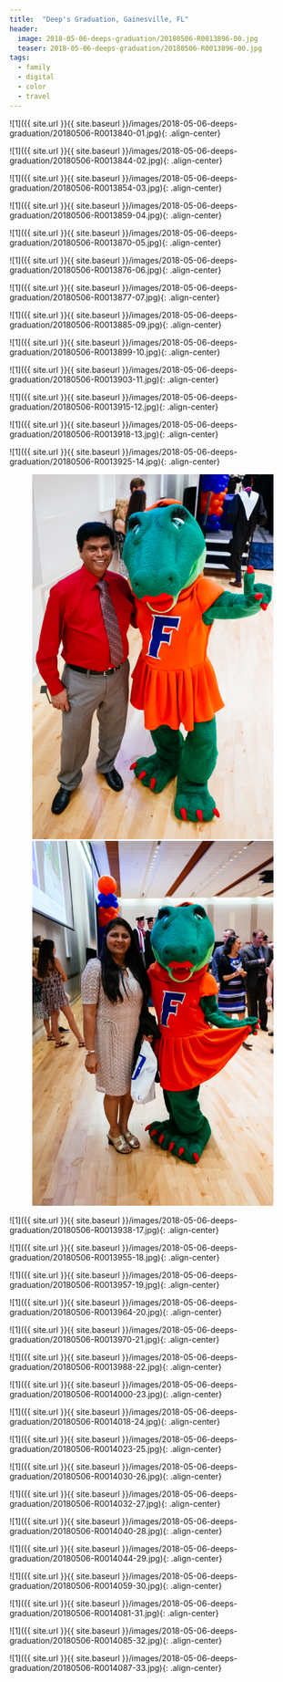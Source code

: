 ```yaml
---
title:  "Deep's Graduation, Gainesville, FL"
header:
  image: 2018-05-06-deeps-graduation/20180506-R0013896-00.jpg
  teaser: 2018-05-06-deeps-graduation/20180506-R0013896-00.jpg
tags: 
  - family
  - digital
  - color
  - travel
---
```


<p></p>
![1]({{ site.url }}{{ site.baseurl }}/images/2018-05-06-deeps-graduation/20180506-R0013840-01.jpg){: .align-center}
<figcaption> </figcaption>
<p></p>

<p></p>
![1]({{ site.url }}{{ site.baseurl }}/images/2018-05-06-deeps-graduation/20180506-R0013844-02.jpg){: .align-center}
<figcaption> </figcaption>
<p></p>

<p></p>
![1]({{ site.url }}{{ site.baseurl }}/images/2018-05-06-deeps-graduation/20180506-R0013854-03.jpg){: .align-center}
<figcaption> </figcaption>
<p></p>

<p></p>
![1]({{ site.url }}{{ site.baseurl }}/images/2018-05-06-deeps-graduation/20180506-R0013859-04.jpg){: .align-center}
<figcaption> </figcaption>
<p></p>

<p></p>
![1]({{ site.url }}{{ site.baseurl }}/images/2018-05-06-deeps-graduation/20180506-R0013870-05.jpg){: .align-center}
<figcaption> </figcaption>
<p></p>

<p></p>
![1]({{ site.url }}{{ site.baseurl }}/images/2018-05-06-deeps-graduation/20180506-R0013876-06.jpg){: .align-center}
<figcaption> </figcaption>
<p></p>

<p></p>
![1]({{ site.url }}{{ site.baseurl }}/images/2018-05-06-deeps-graduation/20180506-R0013877-07.jpg){: .align-center}
<figcaption> </figcaption>
<p></p>

<p></p>
![1]({{ site.url }}{{ site.baseurl }}/images/2018-05-06-deeps-graduation/20180506-R0013885-09.jpg){: .align-center}
<figcaption> </figcaption>
<p></p>

<p></p>
![1]({{ site.url }}{{ site.baseurl }}/images/2018-05-06-deeps-graduation/20180506-R0013899-10.jpg){: .align-center}
<figcaption> </figcaption>
<p></p>

<p></p>
![1]({{ site.url }}{{ site.baseurl }}/images/2018-05-06-deeps-graduation/20180506-R0013903-11.jpg){: .align-center}
<figcaption> </figcaption>
<p></p>

<p></p>
![1]({{ site.url }}{{ site.baseurl }}/images/2018-05-06-deeps-graduation/20180506-R0013915-12.jpg){: .align-center}
<figcaption> </figcaption>
<p></p>

<p></p>
![1]({{ site.url }}{{ site.baseurl }}/images/2018-05-06-deeps-graduation/20180506-R0013918-13.jpg){: .align-center}
<figcaption> </figcaption>
<p></p>

<p></p>
![1]({{ site.url }}{{ site.baseurl }}/images/2018-05-06-deeps-graduation/20180506-R0013925-14.jpg){: .align-center}
<figcaption> </figcaption>
<p></p>

<figure class="half">
<img src="/images/2018-05-06-deeps-graduation/20180506-R0013929-15.jpg">
<img src="/images/2018-05-06-deeps-graduation/20180506-R0013931-16.jpg">
</figure>

<p></p>
![1]({{ site.url }}{{ site.baseurl }}/images/2018-05-06-deeps-graduation/20180506-R0013938-17.jpg){: .align-center}
<figcaption> </figcaption>
<p></p>

<p></p>
![1]({{ site.url }}{{ site.baseurl }}/images/2018-05-06-deeps-graduation/20180506-R0013955-18.jpg){: .align-center}
<figcaption> </figcaption>
<p></p>

<p></p>
![1]({{ site.url }}{{ site.baseurl }}/images/2018-05-06-deeps-graduation/20180506-R0013957-19.jpg){: .align-center}
<figcaption> </figcaption>
<p></p>

<p></p>
![1]({{ site.url }}{{ site.baseurl }}/images/2018-05-06-deeps-graduation/20180506-R0013964-20.jpg){: .align-center}
<figcaption> </figcaption>
<p></p>

<p></p>
![1]({{ site.url }}{{ site.baseurl }}/images/2018-05-06-deeps-graduation/20180506-R0013970-21.jpg){: .align-center}
<figcaption> </figcaption>
<p></p>

<p></p>
![1]({{ site.url }}{{ site.baseurl }}/images/2018-05-06-deeps-graduation/20180506-R0013988-22.jpg){: .align-center}
<figcaption> </figcaption>
<p></p>

<p></p>
![1]({{ site.url }}{{ site.baseurl }}/images/2018-05-06-deeps-graduation/20180506-R0014000-23.jpg){: .align-center}
<figcaption> </figcaption>
<p></p>

<p></p>
![1]({{ site.url }}{{ site.baseurl }}/images/2018-05-06-deeps-graduation/20180506-R0014018-24.jpg){: .align-center}
<figcaption> </figcaption>
<p></p>

<p></p>
![1]({{ site.url }}{{ site.baseurl }}/images/2018-05-06-deeps-graduation/20180506-R0014023-25.jpg){: .align-center}
<figcaption> </figcaption>
<p></p>

<p></p>
![1]({{ site.url }}{{ site.baseurl }}/images/2018-05-06-deeps-graduation/20180506-R0014030-26.jpg){: .align-center}
<figcaption> </figcaption>
<p></p>

<p></p>
![1]({{ site.url }}{{ site.baseurl }}/images/2018-05-06-deeps-graduation/20180506-R0014032-27.jpg){: .align-center}
<figcaption> </figcaption>
<p></p>

<p></p>
![1]({{ site.url }}{{ site.baseurl }}/images/2018-05-06-deeps-graduation/20180506-R0014040-28.jpg){: .align-center}
<figcaption> </figcaption>
<p></p>

<p></p>
![1]({{ site.url }}{{ site.baseurl }}/images/2018-05-06-deeps-graduation/20180506-R0014044-29.jpg){: .align-center}
<figcaption> </figcaption>
<p></p>

<p></p>
![1]({{ site.url }}{{ site.baseurl }}/images/2018-05-06-deeps-graduation/20180506-R0014059-30.jpg){: .align-center}
<figcaption> </figcaption>
<p></p>

<p></p>
![1]({{ site.url }}{{ site.baseurl }}/images/2018-05-06-deeps-graduation/20180506-R0014081-31.jpg){: .align-center}
<figcaption> </figcaption>
<p></p>

<p></p>
![1]({{ site.url }}{{ site.baseurl }}/images/2018-05-06-deeps-graduation/20180506-R0014085-32.jpg){: .align-center}
<figcaption> </figcaption>
<p></p>

<p></p>
![1]({{ site.url }}{{ site.baseurl }}/images/2018-05-06-deeps-graduation/20180506-R0014087-33.jpg){: .align-center}
<figcaption> </figcaption>
<p></p>

